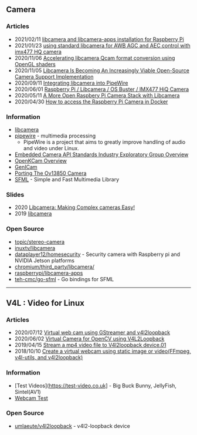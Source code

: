 ## Camera


### Articles
- 2021/02/11 [libcamera and libcamera-apps installation for Raspberry Pi](https://www.raspberrypi.org/documentation/linux/software/libcamera/README.md)
- 2021/01/23 [using standard libcamera for AWB AGC and AEC control with imx477 HQ camera](https://www.arducam.com/forums/topic/using-standard-libcamera-for-awb-agc-and-aec-control-with-imx477-hq-camera/)
- 2020/11/06 [Accelerating libcamera Qcam format conversion using OpenGL shaders](https://www.linaro.org/blog/accelerating-libcamera-qcam-format-conversion-using-opengl-shaders/)
- 2020/11/05 [Libcamera Is Becoming An Increasingly Viable Open-Source Camera Support Implementation](https://www.phoronix.com/scan.php?page=news_item&px=Libcamera-ELC-E-2019)
- 2020/09/11 [Integrating libcamera into PipeWire](https://www.collabora.com/news-and-blog/blog/2020/09/11/integrating-libcamera-into-pipewire/)
- 2020/06/01 [Raspberry Pi / Libcamera / OS Buster / IMX477 HiQ Camera](https://forum.openframeworks.cc/t/raspberry-pi-libcamera-os-buster-imx477-hiq-camera/35803)
- 2020/05/11 [A More Open Raspbery Pi Camera Stack with Libcamera](https://hackaday.com/2020/05/11/a-more-open-raspberry-pi-camera-stack-with-libcamera/)
- 2020/04/30 [How to access the Raspberry Pi Camera in Docker](https://www.losant.com/blog/how-to-access-the-raspberry-pi-camera-in-docker)


### Information
- [libcamera](https://libcamera.org/) 
- [pipewire](https://pipewire.org/) - multimedia processing
    - PipeWire is a project that aims to greatly improve handling of audio and video under Linux.
- [Embedded Camera API Standards Industry Exploratory Group Overview](https://www.khronos.org/embedded-camera)
- [OpenKCam Overview](https://www.khronos.org/openkcam)
- [GenICam](https://www.emva.org/standards-technology/genicam/)
- [Porting The Ov13850 Camera](https://sebastianfricke.me/porting-the-ov13850-camera/)
- [SFML](https://www.sfml-dev.org/) - Simple and Fast Multimedia Library


### Slides
- 2020 [Libcamera: Making Complex cameras Easy!](https://conf.linuxappsummit.org/event/1/contributions/6/attachments/1/2/Libcamera-umang-jain.pdf)
- 2019 [libcamera](https://static.sched.com/hosted_files/osseu19/21/libcamera.pdf)


### Open Source
- [topic/stereo-camera](https://github.com//topics/stereo-camera)
- [inuxtv/libcamera](https://git.linuxtv.org/libcamera.git/)
- [dataplayer12/homesecurity](https://github.com/dataplayer12/homesecurity) - Security camera with Raspberry pi and NVIDIA Jetson platforms
- [chromium/third_party/libcamera/](https://chromium.googlesource.com/chromiumos/third_party/libcamera/)
- [raspberrypi/libcamera-apps](https://github.com/raspberrypi/libcamera-apps) 
- [teh-cmc/go-sfml](https://github.com/teh-cmc/go-sfml) - Go bindings for SFML


--------------------
## V4L : Video for Linux

### Articles
- 2020/07/12 [Virtual web cam using GStreamer and v4l2loopback](https://aweirdimagination.net/2020/07/12/virtual-web-cam-using-gstreamer-and-v4l2loopback/)
- 2020/06/02 [Virtual Camera for OpenCV using V4L2Loopback](https://arcoresearchgroup.wordpress.com/2020/06/02/virtual-camera-for-opencv-using-v4l2loopback/)
- 2019/04/15 [Stream a mp4 video file to V4l2loopback device.01](https://jiafei427.wordpress.com/2019/04/15/v4l2loopback/)
- 2018/10/10 [Create a virtual webcam using static image or video(FFmpeg, v4l-utils, and v4l2loopback)](https://atinkerholic.wordpress.com/2018/10/10/how-to-use-a-virtual-webcam-with-static-image-or-video-ffmpeg-v4l-utils-and-v4l2loopback/)


### Information
- [Test Videos](https://test-video.co.uk] - Big Buck Bunny, JellyFish, Sintel(AV1)
- [Webcam Test](https://www.onlinemictest.com/webcam-test/)


### Open Source
- [umlaeute/v4l2loopback](https://github.com/umlaeute/v4l2loopback) - v4l2-loopback device



